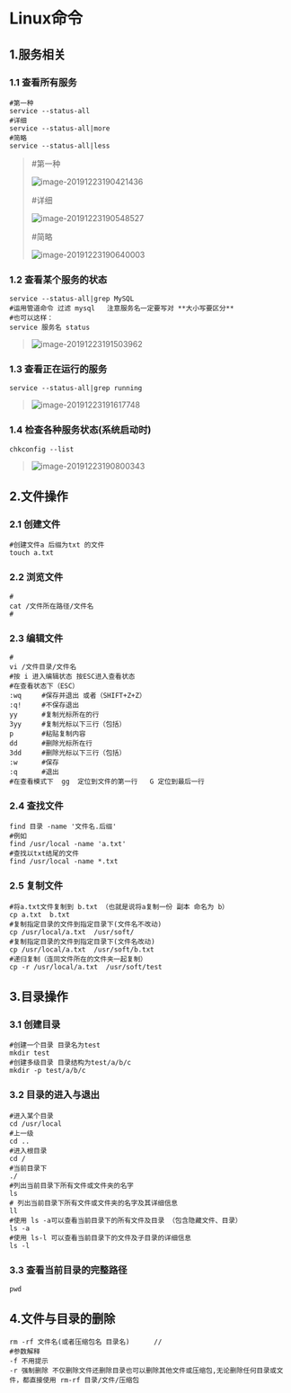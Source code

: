 # Linux命令

## 1.服务相关

### 1.1 查看所有服务

```shell
#第一种
service --status-all
#详细
service --status-all|more
#简略
service --status-all|less
```

> #第一种
>
> ![image-20191223190421436](C:\Users\Administrator\AppData\Roaming\Typora\typora-user-images\image-20191223190421436.png)
>
> #详细
>
> ![image-20191223190548527](C:\Users\Administrator\AppData\Roaming\Typora\typora-user-images\image-20191223190548527.png)
>
> #简略
>
> ![image-20191223190640003](C:\Users\Administrator\AppData\Roaming\Typora\typora-user-images\image-20191223190640003.png)

### 1.2 查看某个服务的状态

```shell
service --status-all|grep MySQL
#运用管道命令 过滤 mysql   注意服务名一定要写对 **大小写要区分**
#也可以这样：
service 服务名 status
```

> ![image-20191223191503962](C:\Users\Administrator\AppData\Roaming\Typora\typora-user-images\image-20191223191503962.png)

### 1.3 查看正在运行的服务

```shell
service --status-all|grep running
```

> ![image-20191223191617748](C:\Users\Administrator\AppData\Roaming\Typora\typora-user-images\image-20191223191617748.png)

### 1.4 检查各种服务状态(系统启动时)

```shell
chkconfig --list
```

> ![image-20191223190800343](C:\Users\Administrator\AppData\Roaming\Typora\typora-user-images\image-20191223190800343.png)

## 2.文件操作

### 2.1 创建文件

```shell
#创建文件a 后缀为txt 的文件
touch a.txt
```



### 2.2 浏览文件

```shell
#
cat /文件所在路径/文件名
#
```

### 2.3 编辑文件

```shell
#
vi /文件目录/文件名 
#按 i 进入编辑状态 按ESC进入查看状态
#在查看状态下（ESC）
:wq		#保存并退出 或者（SHIFT+Z+Z）
:q!		#不保存退出
yy		#复制光标所在的行
3yy		#复制光标以下三行（包括）
p		#粘贴复制内容
dd		#删除光标所在行
3dd		#删除光标以下三行（包括）
:w		#保存
:q		#退出
#在查看模式下  gg  定位到文件的第一行   G 定位到最后一行
```

### 2.4 查找文件

```shell
find 目录 -name '文件名.后缀'
#例如
find /usr/local -name 'a.txt'
#查找以txt结尾的文件
find /usr/local -name *.txt
```

### 2.5 复制文件

```shell
#将a.txt文件复制到 b.txt （也就是说将a复制一份 副本 命名为 b）
cp a.txt  b.txt 
#复制指定目录的文件到指定目录下(文件名不改动)
cp /usr/local/a.txt  /usr/soft/
#复制指定目录的文件到指定目录下(文件名改动)
cp /usr/local/a.txt  /usr/soft/b.txt 
#递归复制（连同文件所在的文件夹一起复制）
cp -r /usr/local/a.txt  /usr/soft/test	
```



## 3.目录操作

### 3.1 创建目录

```shell
#创建一个目录 目录名为test
mkdir test
#创建多级目录 目录结构为test/a/b/c
mkdir -p test/a/b/c
```

### 3.2 目录的进入与退出

```shell
#进入某个目录
cd /usr/local
#上一级
cd ..
#进入根目录
cd /
#当前目录下
./
#列出当前目录下所有文件或文件夹的名字
ls
# 列出当前目录下所有文件或文件夹的名字及其详细信息
ll
#使用 ls -a可以查看当前目录下的所有文件及目录 （包含隐藏文件、目录）
ls -a
#使用 ls-l 可以查看当前目录下的文件及子目录的详细信息
ls -l
```

### 3.3 查看当前目录的完整路径

```shell
pwd
```



## 4.文件与目录的删除

```shell
rm -rf 文件名(或者压缩包名 目录名)		//
#参数解释
-f 不用提示 
-r 强制删除 不仅删除文件还删除目录也可以删除其他文件或压缩包,无论删除任何目录或文件，都直接使用 rm-rf 目录/文件/压缩包
```

